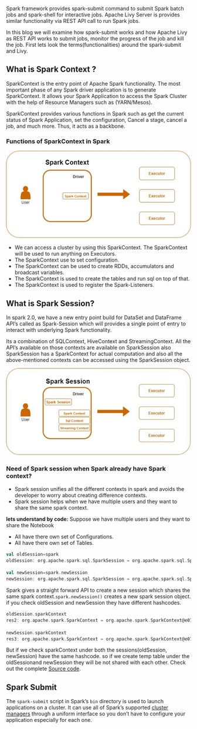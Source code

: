 Spark framework provides spark-submit command to submit Spark batch jobs and spark-shell for interactive jobs.  Apache Livy Server is provides similar functionality via REST API call to run Spark jobs.

In this blog we will examine how spark-submit works and how Apache Livy as REST API works to submit jobs, monitor the progress of the job and kill the job. First lets look the terms(functionalities) around the spark-submit and Livy.

## What is Spark Context ?
SparkContext is the entry point of Apache Spark functionality. The most important phase of any Spark driver application is to generate SparkContext. It allows your Spark Application to access the Spark Cluster with the help of Resource Managers such as (YARN/Mesos).

SparkContext provides various functions in Spark such as get the current status of Spark Application, set the configuration, Cancel a stage, cancel a job, and much more. Thus, it acts as a backbone.

### Functions of SparkContext in Spark

![Spark](https://github.com/gurditsingh/blog/blob/gh-pages/_screenshots/sep5_sparkcontext.jpg?raw=true)

 - We can access a cluster by using this SparkContext. The SparkContext will be used to run anything on Executors.
 - The SparkContext use to set configuration.
 - The SparkContext can be used to create RDDs, accumulators and broadcast variables.
 - The SparkContext is used to create the tables and run sql on top of that.
 - The SparkContext is used to register the Spark-Listeners.

## What is Spark Session?
In spark 2.0, we have a new entry point build for DataSet and DataFrame API’s called as Spark-Session which will provides a single point of entry to interact with underlying Spark functionality.

Its a combination of SQLContext, HiveContext and StreamingContext. All the API’s available on those contexts are available on SparkSession also SparkSession has a SparkContext for actual computation and also all the above-mentioned contexts can be accessed using the SparkSession object.

![Spark](https://github.com/gurditsingh/blog/blob/gh-pages/_screenshots/sep5_spark_session.jpg?raw=true)

### Need of Spark session when Spark already have Spark context?

 - Spark session unifies all the different contexts in spark and avoids the developer to worry about creating difference contexts.
 - Spark session helps when we have multiple users and they want to share the same spark context.

**lets understand by code:**
Suppose we have multiple users and they want to share the Notebook

 - All have there own set of Configurations.
 - All have there own set of Tables.

```scala
val oldSession=spark
oldSession: org.apache.spark.sql.SparkSession = org.apache.spark.sql.SparkSession@3b0994ad

val newSession=spark.newSession
newSession: org.apache.spark.sql.SparkSession = org.apache.spark.sql.SparkSession@46d15164
```

Spark gives a straight forward API to create a new session which shares the same spark context.`spark.newSession()` creates a new spark session object. if you check oldSession and newSession they have different hashcodes.

```scala
oldSession.sparkContext
res2: org.apache.spark.SparkContext = org.apache.spark.SparkContext@e073b56

newSession.sparkContext
res3: org.apache.spark.SparkContext = org.apache.spark.SparkContext@e073b56
```
But if we check sparkContext under both the sessions(oldSession, newSession) have the same hashcode. so if we create temp table under the oldSessionand newSession they will be not shared with each other. Check out the complete [Source code](https://github.com/gurditsingh/blog/blob/gh-pages/files/TestSparkSession.html "Source code").


## Spark Submit
The `spark-submit` script in Spark’s `bin` directory is used to launch applications on a cluster. It can use all of Spark’s supported [cluster managers](https://spark.apache.org/docs/latest/cluster-overview.html#cluster-manager-types) through a uniform interface so you don’t have to configure your application especially for each one.
<!--stackedit_data:
eyJoaXN0b3J5IjpbNjg2MDE1NDAzLC0yMTY3ODU2NSwzMzA3Mj
U1OTYsMTkxNDE0NTA5OSwtMTA4MDc0NTkzMiwtMTcwOTc5ODg3
NiwtMTI1MjExNTQwMiwtMTg2OTM0ODI1MiwtMjgwMTAwMDU2LC
0xMjQzNTMwODU2LC0yNjc5MzU4MzEsMTExMTM0Mzg3OCwxNDQy
MDUxMTc3LC02MzgxNDY0MywtNzY0MTg2NjYzLDI2OTUzNTMzNi
wtODAwMzY3ODcsMTU0MDI3NjU0OSwxNjczODg1MDc3LC0zNjY1
MDk1MThdfQ==
-->